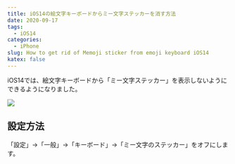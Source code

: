 ```yaml
---
title: iOS14の絵文字キーボードからミー文字ステッカーを消す方法
date: 2020-09-17
tags:
  - iOS14
categories:
  - iPhone
slug: How to get rid of Memoji sticker from emoji keyboard iOS14
katex: false
---
```

iOS14では、絵文字キーボードから「ミー文字ステッカー」を表示しないようにできるようになりました。

![](/uploads/2020/09/img_bdf2688265af-1.jpeg)

## 設定方法

「設定」→「一般」→「キーボード」→「ミー文字のステッカー」をオフにします。